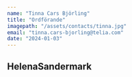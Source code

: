 ```yaml
---
name: "Tinna Cars Björling"
title: "Ordförande"
imagepath: "/assets/contacts/tinna.jpg"
email: "tinna.cars-bjorling@telia.com"
date: "2024-01-03"
---
```


## HelenaSandermark
